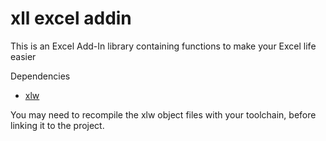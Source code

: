 # xll excel addin

This is an Excel Add-In library containing functions to make your Excel life easier

Dependencies
* [xlw](xlw.sourceforge.net)

You may need to recompile the xlw object files with your toolchain, before linking it to the project.
